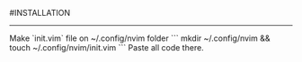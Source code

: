 #INSTALLATION
<hr>
Make `init.vim` file on ~/.config/nvim folder
```
mkdir ~/.config/nvim && touch ~/.config/nvim/init.vim
```
Paste all code there.
